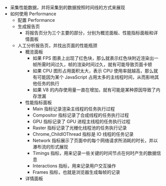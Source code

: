 - 采集性能数据，并将采集到的数据按照时间线的方式来展现
- 如何使用 Performance
	- 配置 Performance
	- 生成报告页
		- 将报告页分为三个主要的部分，分别为概览面板、性能指标面板和详情面板
	- 人工分析报告页，并找出页面的性能瓶颈
		- 概览面板
			- 如果 FPS 图表上出现了红色块，那么就表示红色块附近渲染出一帧所需时间过久，帧的渲染时间过久，就有可能导致页面卡顿
			- 如果 CPU 图形占用面积太大，表示 CPU 使用率就越高，那么就有可能因为某个 JavaScript 占用太多的主线程时间，从而影响其他任务的执行
			- 如果 V8 的内存使用量一直在增加，就有可能是某种原因导致了内存泄漏
		- 性能指标面板
			- Main 指标记录渲染主线程的任务执行过程
			- Compositor 指标记录了合成线程的任务执行过程
			- GPU 指标记录了 GPU 进程主线程的任务执行过程
			- Raster 指标记录了光栅化线程池的任务执行记录
			- Chrome_ChildIOThread 指标是 IO 线程的任务记录
			- Network 指标展示了页面中的每个网络请求所消耗的时长，并以瀑布流的形式展现
			- Timings 指标，用来记录一些关键的时间节点在何时产生的数据信息
			- Interactions 指标，用来记录用户交互操作
			- Frames 指标，也就是浏览器生成每帧的记录
		- 详情面板